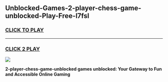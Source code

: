 
## Unblocked-Games-2-player-chess-game-unblocked-Play-Free-l7fsl
<h3>
<a href="https://premium76.site?title=2-player-chess-game-unblocked&ref=20A">CLICK TO PLAY</a></h3>
<hr>

<h3>
<a href="https://premium76.site?title=2-player-chess-game-unblocked&ref=20A">CLICK 2 PLAY</a>
  
</h3>

<a href="https://premium76.site?title=2-player-chess-game-unblocked&ref=20A"><img src="https://clearcache.store/games.png"></a>


**2-player-chess-game-unblocked games unblocked: Your Gateway to Fun and Accessible Online Gaming**
